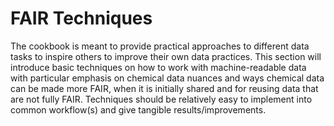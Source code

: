 # FAIR Techniques

The cookbook is meant to provide practical approaches to different data tasks to inspire others to improve their own 
data practices. This section will introduce basic techniques on how to work with machine-readable data with particular 
emphasis on chemical data nuances and ways chemical data can be made more FAIR, when it is initially shared and for 
reusing data that are not fully FAIR. Techniques should be relatively easy to implement into common workflow(s) and 
give tangible results/improvements.
